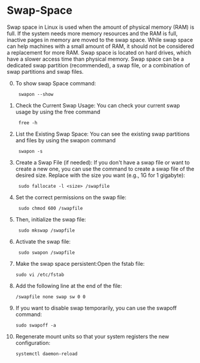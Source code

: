 # Swap-Space
Swap space in Linux is used when the amount of physical memory (RAM) is full. If the system needs more memory resources and the RAM is full, inactive pages in memory are moved to the swap space. While swap space can help machines with a small amount of RAM, it should not be considered a replacement for more RAM. Swap space is located on hard drives, which have a slower access time than physical memory. Swap space can be a dedicated swap partition (recommended), a swap file, or a combination of swap partitions and swap files. 

0. To show swap Space command:

        swapon --show
2. Check the Current Swap Usage: You can check your current swap usage by using the free command

        free -h
3. List the Existing Swap Space: You can see the existing swap partitions and files by using the swapon command

        swapon -s
4. Create a Swap File (if needed): If you don't have a swap file or want to create a new one, you can use the command to create a swap file of the desired size. Replace <size> with the size you want (e.g., 1G for 1 gigabyte):

        sudo fallocate -l <size> /swapfile
5. Set the correct permissions on the swap file:

        sudo chmod 600 /swapfile
6. Then, initialize the swap file:
   
        sudo mkswap /swapfile
7. Activate the swap file:

        sudo swapon /swapfile
8. Make the swap space persistent:Open the fstab file:

       sudo vi /etc/fstab
9. Add the following line at the end of the file:
   
       /swapfile none swap sw 0 0

10. If you want to disable swap temporarily, you can use the swapoff command:

        sudo swapoff -a
11. Regenerate mount units so that your system registers the new configuration:

        systemctl daemon-reload
   

